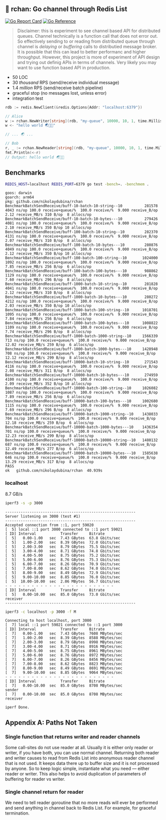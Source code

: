 ## 🌸 rchan: Go channel through Redis List

[![Go Report Card](https://goreportcard.com/badge/github.com/nikolaydubina/rchan)](https://goreportcard.com/report/github.com/nikolaydubina/rchan)
[![Go Reference](https://pkg.go.dev/badge/github.com/nikolaydubina/rchan.svg)](https://pkg.go.dev/github.com/nikolaydubina/rchan)

> Disclaimer: this is experiment to see channel based API for distributed queues. Channel technically is a function call that does not error out. So effectively sending to or reading from distributed queue through channel is _delaying_ or _buffering_ calls to distributied message broker. It is possible that this can lead to better performanc and higher throughput. However, this project is more of experiment of API design and trying out definig APIs in terms of channels. Very likely you may want to use function based API in production.

* 50 LOC
* 30 _thousand_ RPS (send/receive individual message)
* 1.4 _million_ RPS (send/receive batch pipeline)
* graceful stop (no messages lost, unless error)
* integration test

```go
rdb := redis.NewClient(&redis.Options{Addr: "localhost:6379"})

// Alice
w := rchan.NewWriter[string](rdb, "my-queue", 10000, 10, 1, time.Millisecond*100)
w <- "hello world 🌏🤍✨"

// ... 🌏 ...

// Bob
r, _ := rchan.NewReader[string](rdb, "my-queue", 10000, 10, 1, time.Millisecond*100)
fmt.Println(<-r)
// Output: hello world 🌏🤍✨
```

## Benchmarks

```bash
REDIS_HOST=localhost REDIS_PORT=6379 go test -bench=. -benchmem .
```

```
goos: darwin
goarch: arm64
pkg: github.com/nikolaydubina/rchan
BenchmarkBatchSendReceive/buff-10-batch-10-string--10          281578  4043 ns/op 100.0 receive+queue/%  100.0 receive/%  9.000 receive_B/op  2.12 receive_MB/s 310 B/op  8 allocs/op
BenchmarkBatchSendReceive/buff-10-batch-10-bytes---10          279426  4081 ns/op 100.0 receive+queue/%  100.0 receive/%  9.000 receive_B/op  2.10 receive_MB/s 350 B/op 10 allocs/op
BenchmarkBatchSendReceive/buff-100-batch-10-string--10         282370  4131 ns/op 100.0 receive+queue/%  100.0 receive/%  9.000 receive_B/op  2.07 receive_MB/s 310 B/op  8 allocs/op
BenchmarkBatchSendReceive/buff-100-batch-10-bytes---10         280876  4049 ns/op 100.0 receive+queue/%  100.0 receive/%  9.000 receive_B/op  2.12 receive_MB/s 350 B/op 10 allocs/op
BenchmarkBatchSendReceive/buff-100-batch-100-string--10       1024000  1092 ns/op 100.0 receive+queue/%  100.0 receive/%  9.000 receive_B/op  7.85 receive_MB/s 256 B/op  6 allocs/op
BenchmarkBatchSendReceive/buff-100-batch-100-bytes---10        988862  1129 ns/op 100.0 receive+queue/%  100.0 receive/%  9.000 receive_B/op  7.60 receive_MB/s 296 B/op  8 allocs/op
BenchmarkBatchSendReceive/buff-1000-batch-10-string--10        281828  4041 ns/op 100.0 receive+queue/%  100.0 receive/%  9.000 receive_B/op  2.12 receive_MB/s 310 B/op  8 allocs/op
BenchmarkBatchSendReceive/buff-1000-batch-10-bytes---10        280272  4212 ns/op 100.0 receive+queue/%  100.0 receive/%  9.000 receive_B/op  2.03 receive_MB/s 350 B/op 10 allocs/op
BenchmarkBatchSendReceive/buff-1000-batch-100-string--10      1018701  1095 ns/op 100.0 receive+queue/%  100.0 receive/%  9.000 receive_B/op  7.84 receive_MB/s 256 B/op  6 allocs/op
BenchmarkBatchSendReceive/buff-1000-batch-100-bytes---10      1008822  1109 ns/op 100.0 receive+queue/%  100.0 receive/%  9.000 receive_B/op  7.74 receive_MB/s 296 B/op  8 allocs/op
BenchmarkBatchSendReceive/buff-1000-batch-1000-string--10     1566339   713 ns/op 100.0 receive+queue/%  100.0 receive/%  9.000 receive_B/op 12.02 receive_MB/s 259 B/op  6 allocs/op
BenchmarkBatchSendReceive/buff-1000-batch-1000-bytes---10     1428948   708 ns/op 100.0 receive+queue/%  100.0 receive/%  9.000 receive_B/op 12.12 receive_MB/s 299 B/op  8 allocs/op
BenchmarkBatchSendReceive/buff-10000-batch-10-string--10       271543  4116 ns/op 100.0 receive+queue/%  100.0 receive/%  9.000 receive_B/op  2.08 receive_MB/s 311 B/op  8 allocs/op
BenchmarkBatchSendReceive/buff-10000-batch-10-bytes---10       274959  4100 ns/op 100.0 receive+queue/%  100.0 receive/%  9.000 receive_B/op  2.09 receive_MB/s 352 B/op 10 allocs/op
BenchmarkBatchSendReceive/buff-10000-batch-100-string--10     1026082  1087 ns/op 100.0 receive+queue/%  100.0 receive/%  9.000 receive_B/op  7.89 receive_MB/s 256 B/op  6 allocs/op
BenchmarkBatchSendReceive/buff-10000-batch-100-bytes---10     1002680  1115 ns/op 100.0 receive+queue/%  100.0 receive/%  9.000 receive_B/op  7.69 receive_MB/s 296 B/op  8 allocs/op
BenchmarkBatchSendReceive/buff-10000-batch-1000-string--10    1438033   704 ns/op 100.0 receive+queue/%  100.0 receive/%  9.000 receive_B/op 12.18 receive_MB/s 259 B/op  6 allocs/op
BenchmarkBatchSendReceive/buff-10000-batch-1000-bytes---10    1436354   701 ns/op 100.0 receive+queue/%  100.0 receive/%  9.000 receive_B/op 12.23 receive_MB/s 299 B/op  8 allocs/op
BenchmarkBatchSendReceive/buff-10000-batch-10000-string--10   1480132   687 ns/op 100.0 receive+queue/%  100.0 receive/%  9.000 receive_B/op 12.49 receive_MB/s 277 B/op  6 allocs/op
BenchmarkBatchSendReceive/buff-10000-batch-10000-bytes---10   1585638   646 ns/op 100.0 receive+queue/%  100.0 receive/%  9.000 receive_B/op 13.29 receive_MB/s 317 B/op  8 allocs/op
PASS
ok   github.com/nikolaydubina/rchan  40.939s
```

### localhost

8.7 GB/s

```bash
iperf3 -s -p 3000  
```

```
-----------------------------------------------------------
Server listening on 3000 (test #1)
-----------------------------------------------------------
Accepted connection from ::1, port 59020
[  5] local ::1 port 3000 connected to ::1 port 59021
[ ID] Interval           Transfer     Bitrate
[  5]   0.00-1.00   sec  7.43 GBytes  63.8 Gbits/sec                  
[  5]   1.00-2.00   sec  8.39 GBytes  72.0 Gbits/sec                  
[  5]   2.00-3.00   sec  8.79 GBytes  75.5 Gbits/sec                  
[  5]   3.00-4.00   sec  8.71 GBytes  74.8 Gbits/sec                  
[  5]   4.00-5.00   sec  8.75 GBytes  75.2 Gbits/sec                  
[  5]   5.00-6.00   sec  8.76 GBytes  75.3 Gbits/sec                  
[  5]   6.00-7.00   sec  8.26 GBytes  70.9 Gbits/sec                  
[  5]   7.00-8.00   sec  8.62 GBytes  74.0 Gbits/sec                  
[  5]   8.00-9.00   sec  8.49 GBytes  72.9 Gbits/sec                  
[  5]   9.00-10.00  sec  8.85 GBytes  76.0 Gbits/sec                  
[  5]  10.00-10.00  sec  2.06 MBytes  56.7 Gbits/sec                  
- - - - - - - - - - - - - - - - - - - - - - - - -
[ ID] Interval           Transfer     Bitrate
[  5]   0.00-10.00  sec  85.0 GBytes  73.0 Gbits/sec                  receiver
-----------------------------------------------------------
```

```bash
iperf3 -c localhost -p 3000 -f M
```

```
Connecting to host localhost, port 3000
[  7] local ::1 port 59021 connected to ::1 port 3000
[ ID] Interval           Transfer     Bitrate
[  7]   0.00-1.00   sec  7.43 GBytes  7608 MBytes/sec                  
[  7]   1.00-2.00   sec  8.39 GBytes  8588 MBytes/sec                  
[  7]   2.00-3.00   sec  8.79 GBytes  8998 MBytes/sec                  
[  7]   3.00-4.00   sec  8.71 GBytes  8916 MBytes/sec                  
[  7]   4.00-5.00   sec  8.75 GBytes  8961 MBytes/sec                  
[  7]   5.00-6.00   sec  8.76 GBytes  8972 MBytes/sec                  
[  7]   6.00-7.00   sec  8.26 GBytes  8456 MBytes/sec                  
[  7]   7.00-8.00   sec  8.62 GBytes  8823 MBytes/sec                  
[  7]   8.00-9.00   sec  8.49 GBytes  8691 MBytes/sec                  
[  7]   9.00-10.00  sec  8.85 GBytes  9064 MBytes/sec                  
- - - - - - - - - - - - - - - - - - - - - - - - -
[ ID] Interval           Transfer     Bitrate
[  7]   0.00-10.00  sec  85.0 GBytes  8708 MBytes/sec                  sender
[  7]   0.00-10.00  sec  85.0 GBytes  8708 MBytes/sec                  receiver

iperf Done.
```

## Appendix A: Paths Not Taken

### Single function that returns writer and reader channels
Some call-sites do not use reader at all.
Usually it is either only reader or writer, if you have both, you can use normal channel.
Returning both reader and writer causes to read from Redis List into anonymous reader channel that is not used.
It keeps data there up to buffer size and it is not processed by anyone.
So to keep logic simple, instantiate what you need — either reader or writer.
This also helps to avoid duplication of parameters of buffering for reader vs writer.

### Single channel return for reader
We need to tell reader goroutine that no more reads will ever be performed and send anything in channel back to Redis List.
For example, for graceful termination.
